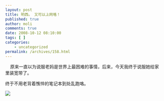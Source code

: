 ```yaml
---
layout: post
title: 哟西。 又可以上网咯！
published: true
author: moli
comments: true
date: 2008-10-12 08:10:00
tags: [ ]
categories:
    - uncategorized
permalink: /archives/158.html
---
```

&nbsp;&nbsp;&nbsp; 原来一直以为说服老妈是世界上最困难的事情，后来，今天我终于说服她给家里装宽带了。

终于不用老背着憔悴的笔记本到处乱跑咯。

![][1]

 [1]: http://img.baidu.com/hi/jd/j_0013.gif